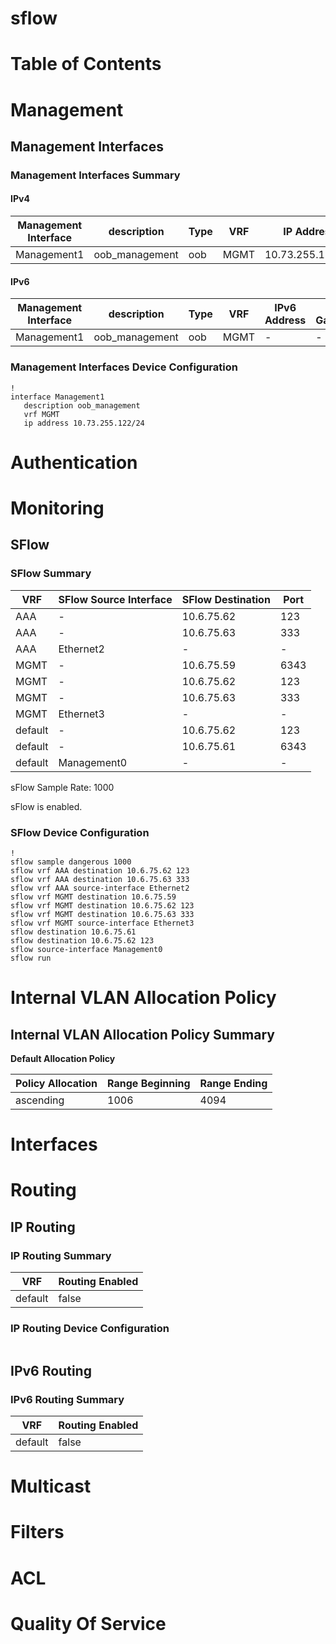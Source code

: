 # sflow
# Table of Contents
<!-- toc -->
<!-- toc -->
# Management

## Management Interfaces

### Management Interfaces Summary

#### IPv4

| Management Interface | description | Type | VRF | IP Address | Gateway |
| -------------------- | ----------- | ---- | --- | ---------- | ------- |
| Management1 | oob_management | oob | MGMT | 10.73.255.122/24 | 10.73.255.2 |

#### IPv6

| Management Interface | description | Type | VRF | IPv6 Address | IPv6 Gateway |
| -------------------- | ----------- | ---- | --- | ------------ | ------------ |
| Management1 | oob_management | oob | MGMT | -  | - |

### Management Interfaces Device Configuration

```eos
!
interface Management1
   description oob_management
   vrf MGMT
   ip address 10.73.255.122/24
```

# Authentication

# Monitoring

## SFlow

### SFlow Summary

| VRF | SFlow Source Interface | SFlow Destination | Port |
| --- | ---------------------- | ----------------- | ---- |
| AAA | - | 10.6.75.62 | 123 |
| AAA | - | 10.6.75.63 | 333 |
| AAA | Ethernet2 | - | - |
| MGMT | - | 10.6.75.59 | 6343  |
| MGMT | - | 10.6.75.62 | 123 |
| MGMT | - | 10.6.75.63 | 333 |
| MGMT | Ethernet3 | - | - |
| default | - | 10.6.75.62 | 123  |
| default | - | 10.6.75.61 | 6343  |
| default | Management0 | - | - |

sFlow Sample Rate: 1000

sFlow is enabled.

### SFlow Device Configuration

```eos
!
sflow sample dangerous 1000
sflow vrf AAA destination 10.6.75.62 123
sflow vrf AAA destination 10.6.75.63 333
sflow vrf AAA source-interface Ethernet2
sflow vrf MGMT destination 10.6.75.59
sflow vrf MGMT destination 10.6.75.62 123
sflow vrf MGMT destination 10.6.75.63 333
sflow vrf MGMT source-interface Ethernet3
sflow destination 10.6.75.61
sflow destination 10.6.75.62 123
sflow source-interface Management0
sflow run
```

# Internal VLAN Allocation Policy

## Internal VLAN Allocation Policy Summary

**Default Allocation Policy**

| Policy Allocation | Range Beginning | Range Ending |
| ------------------| --------------- | ------------ |
| ascending | 1006 | 4094 |

# Interfaces

# Routing

## IP Routing

### IP Routing Summary

| VRF | Routing Enabled |
| --- | --------------- |
| default | false|
### IP Routing Device Configuration

```eos
```
## IPv6 Routing

### IPv6 Routing Summary

| VRF | Routing Enabled |
| --- | --------------- |
| default | false |

# Multicast

# Filters

# ACL

# Quality Of Service
